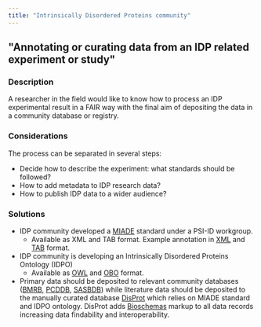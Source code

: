 ```yaml
---
title: "Intrinsically Disordered Proteins community"
---
```



## "Annotating or curating data from an IDP related experiment or study"
 
### Description

A researcher in the field would like to know how to process an IDP experimental result in a FAIR way with the final aim of depositing the data in a community database or registry.

### Considerations
The process can be separated in several steps:
* Decide how to describe the experiment: what standards should be followed?
* How to add metadata to IDP research data?
* How to publish IDP data to a wider audience?

### Solutions
* IDP community developed a [MIADE](http://www.psidev.info/intrinsically-disordered-proteins-workgroup) standard under a PSI-ID workgroup.
  * Available as XML and TAB format. Example annotation in [XML](https://github.com/normandavey/HUPO-PSI-ID/blob/master/HUPO-PSI-ID_XML_format_compact_NFAT_example.xml) and [TAB](https://github.com/normandavey/HUPO-PSI-ID/blob/master/HUPO-PSI-ID_TAB_format.xlsx) format.
* IDP community is developing an Intrinsically Disordered Proteins Ontology (IDPO)
  * Available as [OWL](https://disprot.org/assets/data/idpontology_disprot_8_v0.1.0.owl) and [OBO](https://disprot.org/assets/data/idpontology_disprot_8_v0.1.0.obo) format.
* Primary data should be deposited to relevant community databases ([BMRB](http://www.bmrb.wisc.edu/), [PCDDB](https://pcddb.cryst.bbk.ac.uk/), [SASBDB](https://www.sasbdb.org/)) while literature data should be deposited to the manually curated database [DisProt](https://disprot.org/) which relies on MIADE standard and IDPO ontology. DisProt adds [Bioschemas](https://bioschemas.org/) markup to all data records increasing data findability and interoperability.
